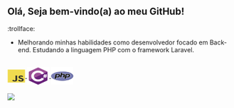 ##  Olá,  Seja bem-vindo(a) ao meu GitHub!
:trollface:

- Melhorando minhas habilidades como desenvolvedor focado em Back-end. Estudando a linguagem PHP com o framework Laravel. 

<div>
  <a href="https://beacons.ai/victorbrasileiro">
</div>
  
<div style="display: inline_block"><br>
  <img align="center" alt="Victor-Javascript" height="30" width="40" src="https://raw.githubusercontent.com/devicons/devicon/master/icons/javascript/javascript-original.svg">
  <img align="center" alt="Victor-Csharp" height="40" width="50" src="https://raw.githubusercontent.com/devicons/devicon/master/icons/csharp/csharp-original.svg">
  <img align="center" alt="Victor-Csharp" height="40" width="50" src="https://raw.githubusercontent.com/devicons/devicon/master/icons/php/php-original.svg">
<div>
  <br>
  <a href="https://www.linkedin.com/in/victorbrasileiroo/" target="_blank"><img align="center" height="50em" src="https://img.shields.io/badge/-LinkedIn-%230077B5?style=for-the-badge&logo=linkedin&logoColor=white" target="_blank"></a>  
</div>
